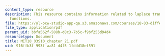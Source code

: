 ```yaml
---
content_type: resource
description: This resource contains information related to laplace transform and generalized
  functions.
file: https://ol-ocw-studio-app-qa.s3.amazonaws.com/courses/18-03-differential-equations-spring-2010/916ffb3f993faa81d4f51fddd18ef591_MIT18_03S10_chapter_21.pdf
file_type: application/pdf
parent_uid: bbfa562f-508b-d8c3-7b5c-f9bf255d94d4
resourcetype: Document
title: MIT18_03S10_chapter_21.pdf
uid: 916ffb3f-993f-aa81-d4f5-1fddd18ef591
---
```

